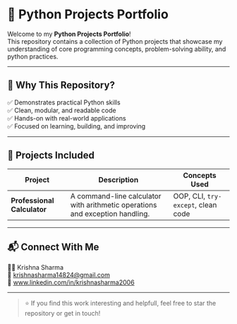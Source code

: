 # 🐍 Python Projects Portfolio

Welcome to my **Python Projects Portfolio**!  
This repository contains a collection of Python projects that showcase my understanding of core programming concepts, problem-solving ability, and python practices.

---

## 🚀 Why This Repository?

✅ Demonstrates practical Python skills  
✅ Clean, modular, and readable code  
✅ Hands-on with real-world applications  
✅ Focused on learning, building, and improving  

---

## 📁 Projects Included

| Project | Description | Concepts Used |
|--------|-------------|----------------|
| **Professional Calculator** | A command-line calculator with arithmetic operations and exception handling. | OOP, CLI, `try-except`, clean code |

---

## 📬 Connect With Me

👨‍💻 Krishna Sharma  
📧 krishnasharma14824@gmail.com  
🔗 www.linkedin.com/in/krishnasharma2006

---

> ⭐ If you find this work interesting and helpfull, feel free to star the repository or get in touch!
